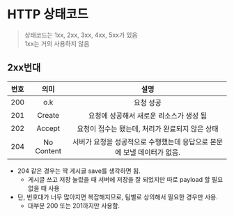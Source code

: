 # HTTP 상태코드

> 상태코드는 1xx, 2xx, 3xx, 4xx, 5xx가 있음  
> 1xx는 거의 사용하지 않음

## 2xx번대

| 번호 |    의미    |                                  설명                                   |
| :--: | :--------: | :---------------------------------------------------------------------: |
| 200  |    o.k     |                                요청 성공                                |
| 201  |   Create   |                 요청에 성공해서 새로운 리소스가 생성 됨                 |
| 202  |   Accept   |             요청이 접수는 됐는데, 처리가 완료되지 않은 상태             |
| 204  | No Content | 서버가 요청을 성공적으로 수행했는데 응답으로 본문에 보낼 데이터가 없음. |

- 204 같은 경우는 딱 게시글 save를 생각하면 됨.
  - 게시글 쓰고 저장 눌렀을 때 서버에 저장을 잘 되었지만 따로 payload 할 필요 없을 때 사용
- 단, 번호대가 너무 많아지면 복잡해지므로, 팀별로 상의해서 필요한 경우만 사용.
  - 대부분 200 또는 201까지만 사용함.
